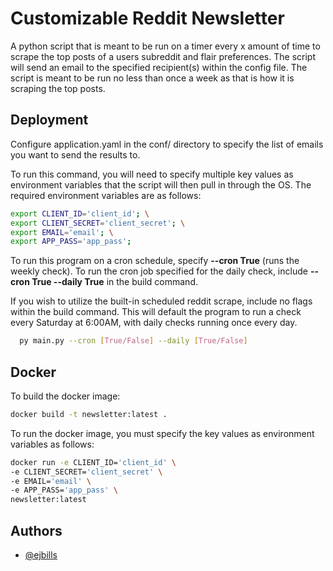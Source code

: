 
# Customizable Reddit Newsletter

A python script that is meant to be run on a timer every x amount of time to scrape the top posts of a users subreddit and flair preferences. The script will send an email to the specified recipient(s) within the config file. The script is meant to be run no less than once a week as that is how it is scraping the top posts.

## Deployment

Configure application.yaml in the conf/ directory to specify the list of emails you want to send the results to.

To run this command, you will need to specify multiple key values as environment variables that the script will then pull in through the OS.
The required environment variables are as follows:
```bash
export CLIENT_ID='client_id'; \
export CLIENT_SECRET='client_secret'; \
export EMAIL='email'; \
export APP_PASS='app_pass'; 
```

To run this program on a cron schedule, specify **--cron True** (runs the weekly check). To run the cron job specified for the daily check, include **--cron True --daily True** in the build command.

If you wish to utilize the built-in scheduled reddit scrape, include no flags within the build command. This will default the program to run a check every Saturday at 6:00AM, with daily checks running once every day.

```bash
  py main.py --cron [True/False] --daily [True/False]
```

## Docker
To build the docker image:
```bash
docker build -t newsletter:latest . 
```

To run the docker image, you must specify the key values as environment variables as follows:
```bash
docker run -e CLIENT_ID='client_id' \
-e CLIENT_SECRET='client_secret' \
-e EMAIL='email' \
-e APP_PASS='app_pass' \
newsletter:latest
```

## Authors

- [@ejbills](https://github.com/ejbills)

